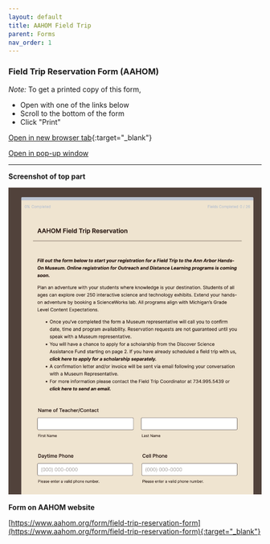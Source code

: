 ```yaml
---
layout: default
title: AAHOM Field Trip
parent: Forms
nav_order: 1
---
```


### Field Trip Reservation Form (AAHOM)

*Note:* To get a printed copy of this form, 

- Open with one of the links below
- Scroll to the bottom of the form
- Click "Print"

[Open in new browser tab](https://form.jotform.com/220716004922042){:target="_blank"}

  <a href="javascript:void( window.open( 'https://form.jotform.com/220716004922042', 'blank', 'scrollbars=yes, toolbar=no, width=700, height=500' ) ) "> Open in pop-up window </a>

<hr>

 **Screenshot of top part**

![Alt AAHOM Field Registration](../../assets/images/aahomfieldregistration.jpg "AAHOM Field Registration")


**Form on AAHOM website**

[https://www.aahom.org/form/field-trip-reservation-form](https://www.aahom.org/form/field-trip-reservation-form){:target="_blank"}